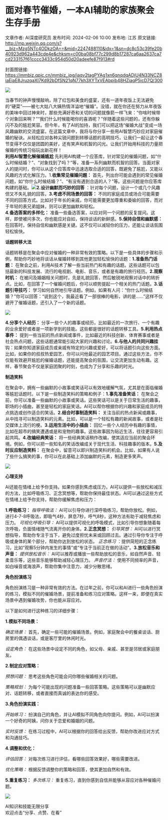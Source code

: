 # 面对春节催婚，一本AI辅助的家族聚会生存手册

文章作者: AI深度研究员
发布时间: 2024-02-06 10:00
发布地: 江苏
原文链接: http://mp.weixin.qq.com/s?__biz=Mzg5NTc4ODkzOA==&mid=2247488110&idx=1&sn=dc8c53c39fe20b40923d962a443cde4e&chksm=c00ba08bf77c299d8b17287ca6aa2637ca7cd233157f61cccc3433c954d50d20adeefe87f913#rd

封面图链接: https://mmbiz.qpic.cn/mmbiz_jpg/iaqv2tagPYAg1xn6qnqdqADjU4N33NCZ8iaEiaE8JruzqaXI7Kd92bDfSN21qN77kh3XYTxVEAbpib48HZiaqP5icD7Q/300

![](https://mmbiz.qpic.cn/mmbiz_png/iaqv2tagPYAg1xn6qnqdqADjU4N33NCZ8CJwnYmJLgzErjZeGYtlRqhaZsqZw1OaH8DdMduk31plg23P46ZgEPQ/640?wx_fmt=png&from=appmsg)

当春节的钟声慢慢敲响，除了红包和美食的盛宴，还有一道年夜饭上无法避免的“硬菜”——被七大姑八大姨热情洋溢地“催婚”。没错，就在你还在努力从年夜饭的美味中回过神来时，那些充满好奇和关切的问题就像箭一样飞来：“你啥时候带个对象回来啊？”“我们什么时候能喝你的喜酒呢？”伴随着这些问题的，还有你躲闪不及的尴尬笑容。但今年，有了AI的加持，我们可以把这场“催婚大战”变成一场风趣幽默的交流盛宴。在这篇文章中，我将与你分享一些用AI智慧巧妙应对家庭催婚的秘诀。从轻松应对各种尖锐问题到转移话题的高明技巧，让我们一起让这个春节变得不仅仅是团圆的美好，还有笑声和机智的闪光。让我们开始用科技的力量把催婚的传统习俗玩出新花样！  
**利用AI智慧化解催婚尴尬**
先利用AI构建一个应答库，针对常见的催婚问题，如“什么时候结婚？”、“对象找到了吗？”等，准备一系列幽默而机智的回答。当面对家人的提问时，你可以从这个应答库中迅速选取合适的回答，既避免了尴尬，又能以风趣的方式化解压力。1.**收集常见催婚问题：**
首先，列出你可能会遇到的常见催婚问题，如“你什么时候结婚？”、“有没有遇到合适的人？”等。这些问题是你应答库构建的基础。![](https://mmbiz.qpic.cn/mmbiz_png/iaqv2tagPYAhODuuYBzlDfSbTsBVcuTDaodSiaNoEEAYt0v0jMWK6UEcMv2ZtBd8h2YluGSGlZ7aslM0bqpr37hQ/640?wx_fmt=png&from=appmsg)**2.设计幽默而巧妙的回答**
：针对每个问题，设计一个或几个风趣但又不失礼貌的回答。**3.考虑不同场景的回答：**
不同的家庭成员或场合可能需要不同的回答方式。比如对于年长的亲戚，你可能需要更加尊重和委婾的回答，而对于年轻的表兄弟姐妹，则可以更加幽默和轻松。  
**4.备选答案的多样化：**
准备一些备选答案，以应对同一个问题的反复提问。这样，即使被问多次，你也能应对自如，保持谈话的新鲜感。**5.保持自信和幽默感：**
在回答时，保持自信和幽默感是关键。这不仅可以减轻你的压力，还能让谈话氛围轻松愉快。

  

**话题转移大法**

话题转移是在聚会中应对催婚的一种非常有效的策略。以下是一些具体的步骤和示例，帮助你巧妙地将谈话从催婚转移到其他更加轻松愉快的话题：**1.准备热门话题：**
在聚会之前，利用AI技术了解一些当前热门和有趣的话题。这些话题可以包括最新的科技发展、流行的电视剧、电影、音乐，或者是有趣的旅行经历。**2.观察时机：**
在被问及婚姻相关问题时，先是礼貌回答，然后敏锐地观察对话中的转折点。比如，在回答了一个催婚问题后，你可以顺势提起一个相关的热门话题。**3.话题引导技巧：**
学习如何自然地引导话题。例如，如果有人问：“你什么时候结婚？”你可以回答：“说到这个，我最近看了一部很棒的电影，讲的是……”这样不仅避开了催婚话题，还引入了一个新的话题。

![](https://mmbiz.qpic.cn/mmbiz_png/iaqv2tagPYAhODuuYBzlDfSbTsBVcuTDa5eORZEoVKqgkicILs2WqLfZ1MWGYNvkgg1hf2I5rHFXx8mgNWopbDvQ/640?wx_fmt=png&from=appmsg)

**4.分享个人经历：**
分享一些个人的趣事或经历，比如最近的一次旅行、一个有趣的业余爱好或者是一项新学到的技能。这些都是很好的话题转移工具。**5.利用热点事件：**
提到一些当前的热点新闻或事件，比如最近的科技创新、体育赛事或者是社会热点问题，这些话题通常能引起大家的兴趣和讨论。**6.与他人的共同兴趣挂**
钩：如果你知道家庭成员或亲戚有特定的兴趣或爱好，可以将话题引向这些方面。比如，如果你的叔叔热爱园艺，你可以问他最近的园艺项目。通过这些方法，你不仅能有效避开尴尬的催婚话题，还能提高聚会的氛围，让交流更加生动有趣。这样，春节聚会不仅是家庭团聚的时刻，也成为了分享和乐趣的时光。

  

**制造笑料**

在聚会中，拥有一些幽默的小故事或笑话可以有效地缓解气氛，尤其是在面临催婚等尴尬话题时。以下是一些制造笑料的策略和例子：**1.事先准备笑话：**
在聚会之前，你可以准备一些幽默的小故事或笑话。这些笑话可以是关于日常生活的趣事，职场的小插曲，甚至是轻松的家庭笑话。AI可以帮你根据你的兴趣和家庭成员的特点挑选或创作适合的笑话。**2.结合时事制造笑料：**
关注当前的热点新闻或趣事，从中找寻可以制造笑料的元素。比如，可以是一个轻松有趣的新闻故事，或者是社交媒体上流行的梗。**3.运用生活中的小插曲：**
回忆一些个人经历中有趣的事情，比如在超市的搞笑遭遇或是和宠物的趣事。这些故事因为贴近生活，往往更容易引起共鸣。**4.改编经典笑话：**
将一些经典笑话稍作改编，使其适应当前的聚会环境。例如，你可以把一些知名的笑话改编成关于现代生活、科技趣事的版本。**5.及时反应制造笑料：**
在聚会中，留意可以即兴制造笑料的机会。比如，如果有人说了些什么搞笑的事，你可以在此基础上添加幽默的元素，制造更多笑声。

![](https://mmbiz.qpic.cn/mmbiz_png/iaqv2tagPYAhODuuYBzlDfSbTsBVcuTDa4UrQibkbgDt6QPAETsm2a3TGuhw9Vo2ke6zBZ7iaPs8sKwmEI8gc2rjw/640?wx_fmt=png&from=appmsg)

  

**心理支持**

AI还能在情绪上给予你支持。如果你感到焦虑或压力，AI可以提供一些放松和减压的方法，比如呼吸练习、正念冥想等，帮助你保持最佳状态。AI可以通过这些方式在情绪上给予你支持，帮助你缓解焦虑和压力：

**1.呼吸练习：** _指导呼吸法：_
AI可以引导你进行深呼吸练习，帮助你放松。例如，进行4-7-8呼吸法，即吸气4秒，屏息7秒，呼气8秒，这种方法有助于减轻焦虑和压力。 _可视化呼吸引导：_
AI可以提供可视化的呼吸模式，比如引导你想象随着每次呼吸，负面情绪随气流离开你的身体。**2.正念冥想：** _引导冥想：_
AI可以进行冥想指导，帮助你专注于当下，避免过度担忧未来或回顾过去。通过引导你专注于呼吸或身体的某个部分，帮助你达到放松的状态。 _正念练习_
：提供简短的正念练习，比如“观察5分钟内发生的事情”或“专注于当前正在做的活动”。**3.放松音乐和声音：** _提供放松音乐：_
AI可以推荐或播放一些帮助放松的音乐，如自然声音、轻柔音乐等，这些音乐能够帮助减轻心理压力。 _声音疗法：_
使用不同频率的声音，如白噪音或海浪声，帮助你集中注意力，减少分散思绪。

**角色扮演练习**

角色扮演练习是一种非常有效的方法。在过年之前，你可以和AI进行一些角色扮演的练习，模拟不同的催婚场景，提前准备和练习应对策略。这样一来，即便在真实场景中遇到催婚攻势，你也能从容应对。

以下是如何进行这种练习的详细步骤：

**1.模拟不同场景：**

 _确定场景：_ 首先，确定一些可能的催婚场景。例如，家庭聚会中的餐桌谈话、厨房里的偶遇谈话，或是客厅里的休闲时光。

 _设定角色：_ 在这些场景中设定不同的角色，如父母、亲戚、甚至是邻居或家庭朋友。

  

**2.制定应对策略：**

 _预想问题：_ 思考这些角色可能会问你哪些催婚相关的问题。

 _策略规划：_ 为每个可能出现的问题准备一些回答策略。这些策略可以是幽默应对、话题转移，或者直接而真诚的表达你的感受。

  

**3.角色扮演实践：**

 _开始练习：_ 扮演自己的角色，并让AI模拟不同角色向你提问。例如，AI可以扮演一个好奇的阿姨，问你关于恋爱和婚姻的问题。

 _实时反馈：_ 在练习过程中，AI可以根据你的回答给出反馈，帮助你改进应对方式和沟通技巧。

  

**4.调整和优化：**

 _评估回答：_ 对每次练习进行评估，看哪些回答效果好，哪些需要改进。

 _优化策略：_ 根据反馈调整你的策略和回答，使其更加自然和有效。

  

**5.重复练习：** _多次练习：_ 重复练习，直到你感到自信并能够从容应对各种催婚问题。

![](https://mmbiz.qpic.cn/mmbiz_png/iaqv2tagPYAhODuuYBzlDfSbTsBVcuTDaJicjjE4oTbiaWAVKO0llwiaI0fzUyU0IF2oUoZ3btJaYjA2WuhuYsQZPw/640?wx_fmt=png&from=appmsg)

  

AI知识和技能无限分享  
欢迎点击“分享、点赞、在看”

